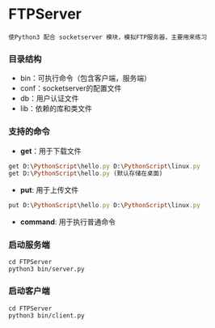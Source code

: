 # FTPServer
`使Python3 配合 socketserver 模块，模拟FTP服务器，主要用来练习`
### 目录结构
* bin：可执行命令（包含客户端，服务端）
* conf：socketserver的配置文件
* db：用户认证文件
* lib：依赖的库和类文件
### 支持的命令
* **get**：用于下载文件
```ruby
get D:\PythonScript\hello.py D:\PythonScript\linux.py
get D:\PythonScript\hello.py (默认存储在桌面)
```
* **put**: 用于上传文件
```ruby
put D:\PythonScript\hello.py D:\PythonScript\linux.py
```
* **command**: 用于执行普通命令
### 启动服务端
```shell
cd FTPServer
python3 bin/server.py
```
### 启动客户端
```shell
cd FTPServer
python3 bin/client.py
```
